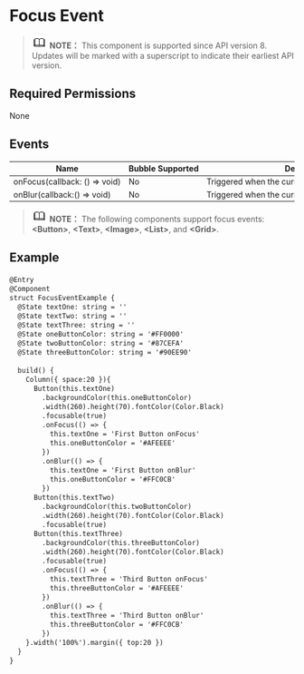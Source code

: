 # Focus Event


> ![icon-note.gif](public_sys-resources/icon-note.gif) **NOTE：**
> This component is supported since API version 8. Updates will be marked with a superscript to indicate their earliest API version.


## Required Permissions

None


## Events

  | **Name** | **Bubble&nbsp;Supported** | **Description** | 
| -------- | -------- | -------- |
| onFocus(callback:&nbsp;()&nbsp;=&gt;&nbsp;void) | No | Triggered&nbsp;when&nbsp;the&nbsp;current&nbsp;component&nbsp;obtains&nbsp;focus. | 
| onBlur(callback:()&nbsp;=&gt;&nbsp;void) | No | Triggered&nbsp;when&nbsp;the&nbsp;current&nbsp;component&nbsp;loses&nbsp;focus. | 

> ![icon-note.gif](public_sys-resources/icon-note.gif) **NOTE：**
> The following components support focus events: **&lt;Button&gt;**, **&lt;Text&gt;**, **&lt;Image&gt;**, **&lt;List&gt;**, and **&lt;Grid&gt;**.


## Example

  
```
@Entry
@Component
struct FocusEventExample {
  @State textOne: string = ''
  @State textTwo: string = ''
  @State textThree: string = ''
  @State oneButtonColor: string = '#FF0000'
  @State twoButtonColor: string = '#87CEFA'
  @State threeButtonColor: string = '#90EE90'

  build() {
    Column({ space:20 }){
      Button(this.textOne)
        .backgroundColor(this.oneButtonColor)
        .width(260).height(70).fontColor(Color.Black)
        .focusable(true)
        .onFocus(() => {
          this.textOne = 'First Button onFocus'
          this.oneButtonColor = '#AFEEEE'
        })
        .onBlur(() => {
          this.textOne = 'First Button onBlur'
          this.oneButtonColor = '#FFC0CB'
        })
      Button(this.textTwo)
        .backgroundColor(this.twoButtonColor)
        .width(260).height(70).fontColor(Color.Black)
        .focusable(true)
      Button(this.textThree)
        .backgroundColor(this.threeButtonColor)
        .width(260).height(70).fontColor(Color.Black)
        .focusable(true)
        .onFocus(() => {
          this.textThree = 'Third Button onFocus'
          this.threeButtonColor = '#AFEEEE'
        })
        .onBlur(() => {
          this.textThree = 'Third Button onBlur'
          this.threeButtonColor = '#FFC0CB'
        })
    }.width('100%').margin({ top:20 })
  }
}
```
